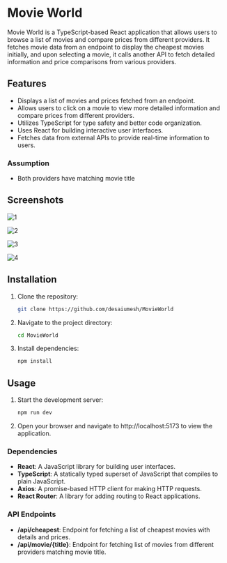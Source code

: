# Movie World

Movie World is a TypeScript-based React application that allows users to browse a list of movies and compare prices from different providers. It fetches movie data from an endpoint to display the cheapest movies initially, and upon selecting a movie, it calls another API to fetch detailed information and price comparisons from various providers.

## Features

- Displays a list of movies and prices fetched from an endpoint.
- Allows users to click on a movie to view more detailed information and compare prices from different providers.
- Utilizes TypeScript for type safety and better code organization.
- Uses React for building interactive user interfaces.
- Fetches data from external APIs to provide real-time information to users.

### Assumption
- Both providers have matching movie title

## Screenshots

  ![1](https://github.com/desaiumesh/MovieWorld/assets/61972013/a76c5c2f-ecad-491c-80ed-5bbafacb33fe)

  ![2](https://github.com/desaiumesh/MovieWorld/assets/61972013/f60740ba-a117-4125-b8ed-aab821e27b23)

  ![3](https://github.com/desaiumesh/MovieWorld/assets/61972013/9b2ba816-e229-4088-99b8-bed95b32de1a)

  ![4](https://github.com/desaiumesh/MovieWorld/assets/61972013/80d2e60a-b02e-4704-8c1d-917f1224bae1)

## Installation

1. Clone the repository:
   ```bash
   git clone https://github.com/desaiumesh/MovieWorld

2. Navigate to the project directory:
   ```bash
   cd MovieWorld
   
3. Install dependencies:
   ```bash
   npm install

## Usage

1. Start the development server:
   ```bash
   npm run dev
2. Open your browser and navigate to http://localhost:5173 to view the application.

### Dependencies
- **React**: A JavaScript library for building user interfaces.
- **TypeScript**: A statically typed superset of JavaScript that compiles to plain JavaScript.
- **Axios**: A promise-based HTTP client for making HTTP requests.
- **React Router**: A library for adding routing to React applications.

### API Endpoints
- **/api/cheapest**: Endpoint for fetching a list of cheapest movies with details and prices.
- **/api/movie/{title}**: Endpoint for fetching list of movies from different providers matching movie title.






